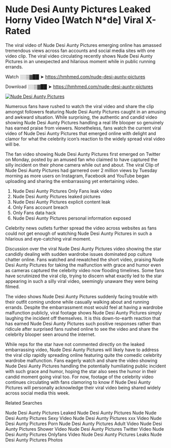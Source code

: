 ﻿# Nude Desi Aunty Pictures Leaked Horny Video [Watch N*de] Viral X-Rated

The viral video of ﻿Nude Desi Aunty Pictures emerging online has amassed tremendous views across fan accounts and social media sites with one video clip. The viral video circulating recently shows ﻿Nude Desi Aunty Pictures in an unexpected and hilarious moment while in public running errands. 

Watch ░░▒▓██ ➤ https://hmhmed.com/nude-desi-aunty-pictures

Download ░░▒▓██ ➤ https://hmhmed.com/nude-desi-aunty-pictures

[![Nude Desi Aunty Pictures](https://i.imgur.com/dJHk4Zq.gif)](https://hmhmed.com/nude-desi-aunty-pictures)

Numerous fans have rushed to watch the viral video and share the clip amongst followers featuring ﻿Nude Desi Aunty Pictures caught in an amusing and awkward situation. While surprising, the authentic and candid video showing ﻿Nude Desi Aunty Pictures handling a real life blooper so genuinely has earned praise from viewers. Nonetheless, fans watch the current viral video of ﻿Nude Desi Aunty Pictures that emerged online with delight and clamor for what the celebrity icon’s reaction to the widely spread viral video will be.

The fan video showing ﻿Nude Desi Aunty Pictures first emerged on Twitter on Monday, posted by an amused fan who claimed to have captured the silly incident on their phone camera while out and about. The viral Clip of ﻿Nude Desi Aunty Pictures had garnered over 2 million views by Tuesday morning as more users on Instagram, Facebook and YouTube began uploading and sharing the embarrassing yet entertaining video. 

1. ﻿Nude Desi Aunty Pictures Only Fans leak video
2. ﻿Nude Desi Aunty Pictures leaked pictures
3. ﻿Nude Desi Aunty Pictures explicit content leak
4. Only Fans account breach
5. Only Fans data hack
6. ﻿Nude Desi Aunty Pictures personal information exposed

Celebrity news outlets further spread the video across websites as fans could not get enough of watching ﻿Nude Desi Aunty Pictures in such a hilarious and eye-catching viral moment. 

Discussion over the viral ﻿Nude Desi Aunty Pictures video showing the star candidly dealing with sudden wardrobe issues dominated pop culture chatter online. Fans watched and rewatched the short video, praising ﻿Nude Desi Aunty Pictures for taking the malfunction with grace and humor even as cameras captured the celebrity video now flooding timelines. Some fans have scrutinized the viral clip, trying to discern what exactly led to the star appearing in such a silly viral video, seemingly unaware they were being filmed.

The video shows ﻿Nude Desi Aunty Pictures suddenly facing trouble with their outfit coming undone while casually walking about and running errands. Despite the embarrassment most would feel at having a wardrobe malfunction publicly, viral footage shows ﻿Nude Desi Aunty Pictures simply laughing the incident off themselves. It is this down-to-earth reaction that has earned ﻿Nude Desi Aunty Pictures such positive responses rather than ridicule after surprised fans rushed online to see the video and share the celebrity blooper seen around the internet.  

While reps for the star have not commented directly on the leaked embarrassing video, ﻿Nude Desi Aunty Pictures will likely have to address the viral clip rapidly spreading online featuring quite the comedic celebrity wardrobe malfunction. Fans eagerly watch and share the video showing ﻿Nude Desi Aunty Pictures handling the potentially humiliating public incident with such grace and humor, hoping the star also sees the humor in their candid moment going viral too. For now, footage of the celebrity video continues circulating with fans clamoring to know if ﻿Nude Desi Aunty Pictures will personally acknowledge their viral video being shared widely across social media this week.

Related Searches

﻿Nude Desi Aunty Pictures Leaked
﻿Nude Desi Aunty Pictures Nude
﻿Nude Desi Aunty Pictures Sexy Video
﻿Nude Desi Aunty Pictures xxx Video
﻿Nude Desi Aunty Pictures Porn
﻿Nude Desi Aunty Pictures Adult Video
﻿Nude Desi Aunty Pictures Shower Video
﻿Nude Desi Aunty Pictures Twitter Video
﻿Nude Desi Aunty Pictures Onlyfans Video
﻿Nude Desi Aunty Pictures Leaks
﻿Nude Desi Aunty Pictures Photos